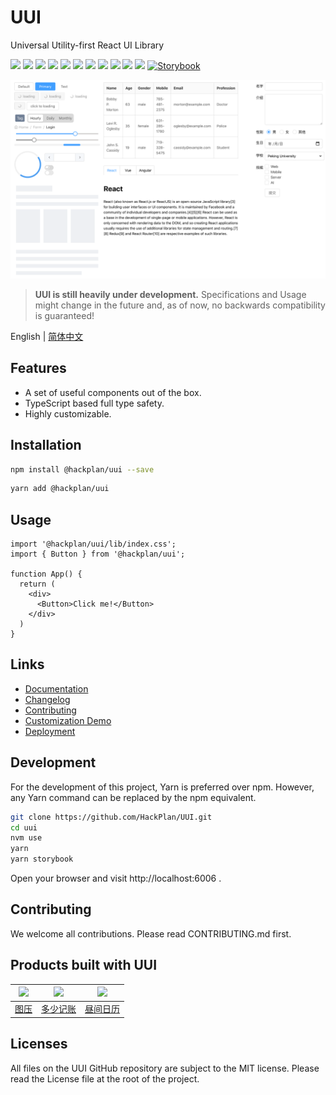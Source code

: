 # UUI

Universal Utility-first React UI Library

![](https://img.shields.io/npm/v/@hackplan/uui)
![](https://img.shields.io/github/workflow/status/HackPlan/UUI/CI)
![](https://img.shields.io/david/HackPlan/UUI)
![](https://img.shields.io/david/dev/HackPlan/UUI)
![](https://img.shields.io/bundlephobia/minzip/@hackplan/uui)
![](https://img.shields.io/npm/dm/@hackplan/uui)
![](https://img.shields.io/github/contributors/HackPlan/UUI)
![](https://img.shields.io/github/issues-pr-raw/HackPlan/UUI)
![](https://img.shields.io/github/issues-raw/HackPlan/UUI)
![](https://img.shields.io/github/languages/top/HackPlan/UUI)
![](https://img.shields.io/github/license/HackPlan/UUI)
[![Storybook](https://cdn.jsdelivr.net/gh/storybookjs/brand@master/badge/badge-storybook.svg)](https://doc.uui.cool/)

![components overview screenshot](https://raw.githubusercontent.com/HackPlan/UUI/master/assets/screenshots/overview.png)

> **UUI is still heavily under development.** Specifications and Usage might change in the future and, as of now, no backwards compatibility is guaranteed!

English | [简体中文](https://github.com/HackPlan/UUI/blob/master/docs/README.zh-CN.md)

## Features

* A set of useful components out of the box.
* TypeScript based full type safety.
* Highly customizable.

## Installation

```bash
npm install @hackplan/uui --save
```

```bash
yarn add @hackplan/uui
```

## Usage

```tsx
import '@hackplan/uui/lib/index.css';
import { Button } from '@hackplan/uui';

function App() {
  return (
    <div>
      <Button>Click me!</Button>
    </div>
  )
}
```

## Links

* [Documentation](https://doc.uui.cool)
* [Changelog](https://github.com/HackPlan/UUI/blob/master/CHANGELOG.md)
* [Contributing](https://github.com/HackPlan/UUI/blob/master/CONTRIBUTING.md)
* [Customization Demo](https://doc.uui.cool/?path=/docs/customize-tutorial--demo-stepper)
* [Deployment](https://github.com/HackPlan/UUI/blob/master/docs/DEVELOPMENT.md)


## Development

For the development of this project, Yarn is preferred over npm. However, any Yarn command can be replaced by the npm equivalent.

```bash
git clone https://github.com/HackPlan/UUI.git
cd uui
nvm use
yarn
yarn storybook
```

Open your browser and visit http://localhost:6006 .

## Contributing

We welcome all contributions. Please read CONTRIBUTING.md first.

## Products built with UUI

| <img height="110" src="https://tuya.xinxiao.tech/assets/tuya-avator.png?rv=4" /> | <img height="80" src="https://duoshao.app/assets/logo.svg" /> | <img height="80" src="https://daylight.cool/images/6b7a7d4a-db86-46d3-80b9-fe66dcc59915.png" /> |
| :----------------------------------------------------------: | :----------------------------------------------------------: | ------------------------------------------------------------ |
|              [图压](https://tuya.xinxiao.tech/)              |               [多少记账](https://duoshao.app/)               | [昼间日历](https://daylight.cool/)                           |

## Licenses

All files on the UUI GitHub repository are subject to the MIT license. Please read the License file at the root of the project.
